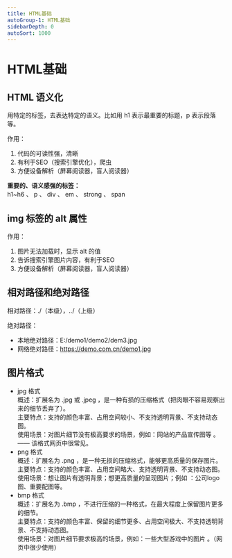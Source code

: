 ```yaml
---
title: HTML基础
autoGroup-1: HTML基础
sidebarDepth: 0
autoSort: 1000
---
```


# HTML基础

## HTML 语义化
用特定的标签，去表达特定的语义。比如用 h1 表示最重要的标题，p 表示段落等。     

作用：     
1. 代码的可读性强，清晰
2. 有利于SEO（搜索引擎优化），爬虫
3. 方便设备解析（屏幕阅读器，盲人阅读器）

**重要的、语义感强的标签：**     
h1~h6 、 p 、 div 、 em 、 strong 、 span  


## img 标签的 alt 属性
作用：
1. 图片无法加载时，显示 alt 的值
2. 告诉搜索引擎图片内容，有利于SEO
3. 方便设备解析（屏幕阅读器，盲人阅读器）


## 相对路径和绝对路径
相对路径：./（本级），../（上级）   

绝对路径：     
- 本地绝对路径：E:/demo1/demo2/dem3.jpg
- 网络绝对路径：https://demo.com.cn/demo1.jpg


## 图片格式
- jpg 格式      
  概述：扩展名为 .jpg 或 .jpeg ，是一种有损的压缩格式（把肉眼不容易观察出来的细节丢弃了）。    
  主要特点：支持的颜色丰富、占用空间较小、不支持透明背景、不支持动态图。    
  使用场景：对图片细节没有极高要求的场景，例如：网站的产品宣传图等 。—— 该格式网页中很常见。    
- png 格式     
  概述：扩展名为 .png ，是一种无损的压缩格式，能够更高质量的保存图片。   
  主要特点：支持的颜色丰富、占用空间略大、支持透明背景、不支持动态图。    
  使用场景：想让图片有透明背景；想更高质量的呈现图片；例如 ：公司logo图、重要配图等。    
- bmp 格式      
  概述：扩展名为 .bmp ，不进行压缩的一种格式，在最大程度上保留图片更多的细节。   
  主要特点：支持的颜色丰富、保留的细节更多、占用空间极大、不支持透明背景、不支持动态图。    
  使用场景：对图片细节要求极高的场景，例如：一些大型游戏中的图片 。（网页中很少使用）    
